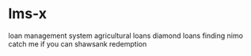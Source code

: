 # lms-x
loan management system
agricultural loans
diamond loans
finding nimo
catch me if you can
shawsank redemption
